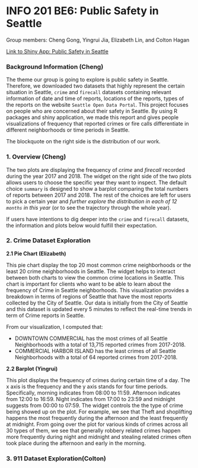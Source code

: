 # INFO 201 BE6: Public Safety in Seattle
Group members: Cheng Gong, Yingrui Jia, Elizabeth Lin, and Colton Hagan

[Link to Shiny App: Public Safety in Seattle](https://elizabethlin6.shinyapps.io/a8-app-elizabethlin6/)

### Background Information (Cheng)
The theme our group is going to explore is public safety in Seattle. Therefore, we downloaded two datasets that highly represent the certain situation in Seattle, `crime` and `firecall` datasets containing relevant information of date and time of reports, locations of the reports, types of the reports on the website `Seattle Open Data Portal`. This project focuses on people who are concerned about their safety in Seattle. By using R packages and shiny application, we made this report and gives people visualizations of frequency that reported crimes or fire calls differentiate in different neighborhoods or time periods in Seattle.

The blockquote on the right side is the distribution of our work.



### 1. Overview (Cheng)
The two plots are displaying the frequency of *crime* and *firecall* recorded during the year 2017 and 2018. The widget on the right side of the two plots allows users to choose the specific year they want to inspect. The default choice `summary` is designed to show a barplot comparing the total numbers of reports between 2017 and 2018.  The rest of the choices are left for users to pick a certain year and *further explore the distribution in each of 12 `months` in this year* (or to see the trajectory through the whole year).

If users have intentions to dig deeper into the `crime` and `firecall` datasets, the information and plots below would fulfill their expectation.



### 2. Crime Dataset Exploration
**2.1 Pie Chart (Elizabeth)**

This pie chart display the top 20 most common crime neighborhoods or the least 20 crime neighborhoods in Seattle. The widget helps to interact between both charts to view the common crime locations in Seattle. This chart is important for clients who want to be able to learn about the frequency of Crime in Seattle neighborhoods. This visualization provides a breakdown in terms of regions of Seattle that have the most reports collected by the City of Seattle. Our data is initially from the City of Seattle and this dataset is updated every 5 minutes to reflect the real-time trends in term of Crime reports in Seattle. 

From our visualization, I computed that:
 - DOWNTOWN COMMERCIAL has the most crimes of all Seattle Neighborhoods with a total of 13,715 reported crimes from 2017-2018.
 - COMMERCIAL HARBOR ISLAND has the least crimes of all Seattle Neighborhoods with a total of 64 reported crimes from 2017-2018.



**2.2 Barplot (Yingrui)**

This plot displays the frequency of crimes during certain time of a day. The x axis is the frequency and the y axis stands for four time periods. Specifically, morning indicates from 08:00 to 11:59. Afternoon indicates from 12:00 to 16:59. Night indicates from 17:00 to 23:59 and midnight suggests from 00:00 to 07:59. The widget controls the the type of crime being showed up on the plot. For example, we see that Theft and shoplifting happens the most frequently during the afternoon and the least frequently at midnight. From going over the plot for various kinds of crimes across all 30 types of them, we see that generally robbery related crimes happen more frequently during night and midnight and stealing related crimes often took place during the afternoon and early in the morning. 



### 3. 911 Dataset Exploration(Colton)
